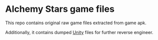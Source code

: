 # Alchemy Stars game files

This repo contains original raw game files extracted from game apk.

Additionally, it contains dumped [Unity](Unity) files for further reverse engineer.

